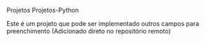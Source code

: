 Projetos Projetos-Python

Este é um projeto que pode ser implementado outros campos para preenchimento (Adicionado direto no repositório remoto)
